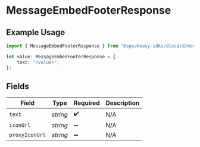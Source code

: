 # MessageEmbedFooterResponse

## Example Usage

```typescript
import { MessageEmbedFooterResponse } from "@speakeasy-sdks/discord/models/components";

let value: MessageEmbedFooterResponse = {
    text: "<value>",
};
```

## Fields

| Field              | Type               | Required           | Description        |
| ------------------ | ------------------ | ------------------ | ------------------ |
| `text`             | *string*           | :heavy_check_mark: | N/A                |
| `iconUrl`          | *string*           | :heavy_minus_sign: | N/A                |
| `proxyIconUrl`     | *string*           | :heavy_minus_sign: | N/A                |